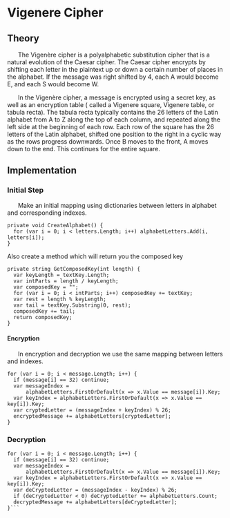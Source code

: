 # Vigenere Cipher

## Theory

&ensp;&ensp;&ensp; The Vigenère cipher is a polyalphabetic substitution cipher that is a natural evolution of the Caesar
cipher. The Caesar cipher encrypts by shifting each letter in the plaintext up or down a certain number of places in the
alphabet. If the message was right shifted by 4, each A would become E, and each S would become W.

&ensp;&ensp;&ensp; In the Vigenère cipher, a message is encrypted using a secret key, as well as an encryption table (
called a Vigenere square, Vigenere table, or tabula recta). The tabula recta typically contains the 26 letters of the
Latin alphabet from A to Z along the top of each column, and repeated along the left side at the beginning of each row.
Each row of the square has the 26 letters of the Latin alphabet, shifted one position to the right in a cyclic way as
the rows progress downwards. Once B moves to the front, A moves down to the end. This continues for the entire square.

## Implementation

### Initial Step

&ensp;&ensp;&ensp; Make an initial mapping using dictionaries between letters in alphabet and corresponding indexes.

```
private void CreateAlphabet() {
  for (var i = 0; i < letters.Length; i++) alphabetLetters.Add(i, letters[i]);
}
```

Also create a method which will return you the composed key

```
private string GetComposedKey(int length) {
  var keyLength = textKey.Length;
  var intParts = length / keyLength;
  var composedKey = "";
  for (var i = 0; i < intParts; i++) composedKey += textKey;
  var rest = length % keyLength;
  var tail = textKey.Substring(0, rest);
  composedKey += tail;
  return composedKey;
}
```

#### Encryption

&ensp;&ensp;&ensp; In encryption and decryption we use the same mapping between letters and indexes.

```
for (var i = 0; i < message.Length; i++) {
  if (message[i] == 32) continue;
  var messageIndex =
      alphabetLetters.FirstOrDefault(x => x.Value == message[i]).Key;
  var keyIndex = alphabetLetters.FirstOrDefault(x => x.Value == key[i]).Key;
  var cryptedLetter = (messageIndex + keyIndex) % 26;
  encryptedMessage += alphabetLetters[cryptedLetter];
}
```

### Decryption

```
for (var i = 0; i < message.Length; i++) {
  if (message[i] == 32) continue;
  var messageIndex =
      alphabetLetters.FirstOrDefault(x => x.Value == message[i]).Key;
  var keyIndex = alphabetLetters.FirstOrDefault(x => x.Value == key[i]).Key;
  var deCryptedLetter = (messageIndex - keyIndex) % 26;
  if (deCryptedLetter < 0) deCryptedLetter += alphabetLetters.Count;
  decryptedMessage += alphabetLetters[deCryptedLetter];
}```
